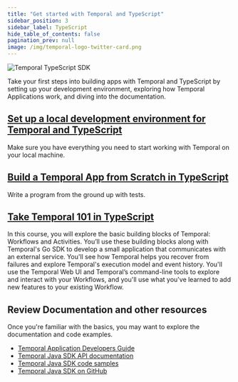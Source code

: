 ```yaml
---
title: "Get started with Temporal and TypeScript"
sidebar_position: 3
sidebar_label: TypeScript
hide_table_of_contents: false
pagination_prev: null
image: /img/temporal-logo-twitter-card.png
---
```


![Temporal TypeScript SDK](/img/sdk_banners/banner_typescript.png)

Take your first steps into building apps with Temporal and TypeScript by setting up your development environment, exploring how Temporal Applications work, and diving into the documentation.

## [Set up a local development environment for Temporal and TypeScript](dev_environment/index.md)

Make sure you have everything you need to start working with Temporal on your local machine.

## [Build a Temporal App from Scratch in TypeScript](hello_world_in_typescript/index.md)

Write a program from the ground up with tests. 

## [Take Temporal 101 in TypeScript](/courses/temporal_101/typescript.md)

In this course, you will explore the basic building blocks of Temporal: Workflows and Activities. You’ll use these building blocks along with Temporal's Go SDK to develop a small application that communicates with an external service. You'll see how Temporal helps you recover from failures and explore Temporal's execution model and event history. You'll use the Temporal Web UI and Temporal’s command-line tools to explore and interact with your Workflows, and you'll use what you've learned to add new features to your existing Workflow.

## Review Documentation and other resources

Once you're familiar with the basics, you may want to explore the documentation and code examples.

* [Temporal Application Developers Guide](https://docs.temporal.io/application-development?lang=typescript)
* [Temporal Java SDK API documentation](https://typescript.temporal.io/)
* [Temporal Java SDK code samples](https://github.com/temporalio/samples-typescript)
* [Temporal Java SDK on GitHub](https://github.com/temporalio/sdk-typescript)
